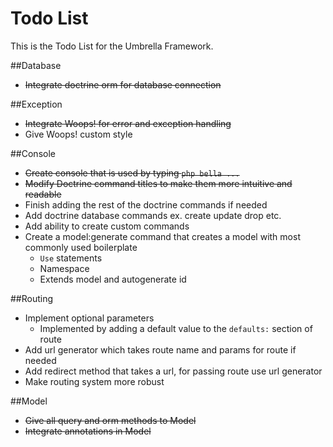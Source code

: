 Todo List
=========

This is the Todo List for the Umbrella Framework.

##Database

* ~~Integrate doctrine orm for database connection~~

##Exception

* ~~Integrate Woops! for error and exception handling~~
* Give Woops! custom style

##Console

* ~~Create console that is used by typing `php bella ...`~~
* ~~Modify Doctrine command titles to make them more intuitive and readable~~
* Finish adding the rest of the doctrine commands if needed
* Add doctrine database commands ex. create update drop etc.
* Add ability to create custom commands
* Create a model:generate command that creates a model with most commonly used boilerplate
    * `Use` statements
    * Namespace
    * Extends model and autogenerate id

##Routing

* Implement optional parameters
    * Implemented by adding a default value to the `defaults:` section of route
* Add url generator which takes route name and params for route if needed
* Add redirect method that takes a url, for passing route use url generator
* Make routing system more robust

##Model

* ~~Give all query and orm methods to Model~~
* ~~Integrate annotations in Model~~
